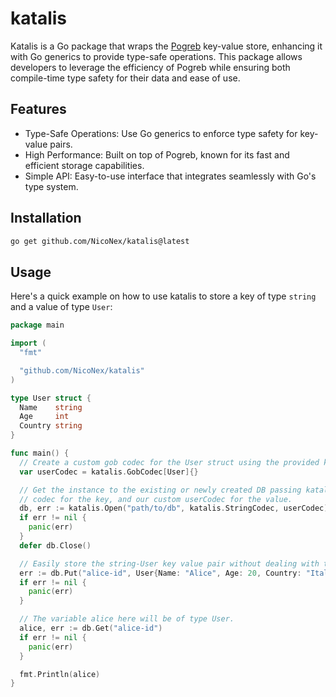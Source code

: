 # katalis
Katalis is a Go package that wraps the [Pogreb](https://github.com/akrylysov/pogreb) key-value store, enhancing it with Go generics to provide type-safe operations. This package allows developers to leverage the efficiency of Pogreb while ensuring both compile-time type safety for their data and ease of use.

## Features
- Type-Safe Operations: Use Go generics to enforce type safety for key-value pairs.
- High Performance: Built on top of Pogreb, known for its fast and efficient storage capabilities.
- Simple API: Easy-to-use interface that integrates seamlessly with Go's type system.

## Installation
```bash
go get github.com/NicoNex/katalis@latest
```

## Usage
Here's a quick example on how to use katalis to store a key of type `string` and a value of type `User`:
```go
package main

import (
  "fmt"

  "github.com/NicoNex/katalis"
)

type User struct {
  Name    string
  Age     int
  Country string
}

func main() {
  // Create a custom gob codec for the User struct using the provided katalis.GobCodec.
  var userCodec = katalis.GobCodec[User]{}

  // Get the instance to the existing or newly created DB passing katalis.StringCodec as the
  // codec for the key, and our custom userCodec for the value.
  db, err := katalis.Open("path/to/db", katalis.StringCodec, userCodec)
  if err != nil {
    panic(err)
  }
  defer db.Close()

  // Easily store the string-User key value pair without dealing with the conversion to []byte.
  err := db.Put("alice-id", User{Name: "Alice", Age: 20, Country: "Italy"})
  if err != nil {
    panic(err)
  }

  // The variable alice here will be of type User.
  alice, err := db.Get("alice-id")
  if err != nil {
    panic(err)
  }

  fmt.Println(alice)
}
```
